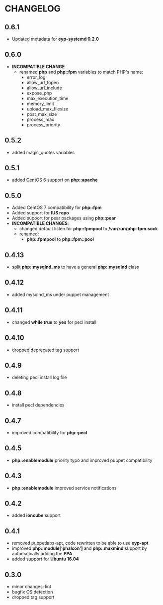 # CHANGELOG

## 0.6.1

* Updated metadata for **eyp-systemd 0.2.0**

## 0.6.0

* **INCOMPATIBLE CHANGE**
  - renamed **php** and **php::fpm** variables to match PHP's name:
    - error_log
    - allow_url_fopen
    - allow_url_include
    - expose_php
    - max_execution_time
    - memory_limit
    - upload_max_filesize
    - post_max_size
    - process_max
    - process_priority

## 0.5.2

* added magic_quotes variables

## 0.5.1

* added CentOS 6 support on **php::apache**

## 0.5.0

* Added CentOS 7 compatibility for **php::fpm**
* Added support for **IUS repo**
* Added supoort for pear packages using **php::pear**
* **INCOMPATIBLE CHANGES**:
  - changed default listen for **php::fpmpool** to **/var/run/php-fpm.sock**
  - renamed:
    - **php::fpmpool** to **php::fpm::pool**

## 0.4.13

* split **php::mysqlnd_ms** to have a general **php::mysqlnd** class

## 0.4.12

* added mysqlnd_ms under puppet management

## 0.4.11

* changed **while true** to **yes** for pecl install

## 0.4.10

* dropped deprecated tag support

## 0.4.9

* deleting pecl install log file

## 0.4.8

* install pecl dependencies

## 0.4.7

* improved compatibility for **php::pecl**

## 0.4.5

* **php::enablemodule** priority typo and improved puppet compatibility

## 0.4.3

* **php::enablemodule** improved service notifications

## 0.4.2

* added **ioncube** support

## 0.4.1

* removed puppetlabs-apt, code rewritten to be able to use **eyp-apt**
* improved **php::module['phalcon']** and **php::maxmind** support by automatically adding the **PPA**
* added support for **Ubuntu 16.04**

## 0.3.0

* minor changes: lint
* bugfix OS detection
* dropped tag support
